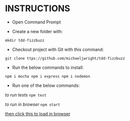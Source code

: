 # INSTRUCTIONS

- Open Command Prompt

- Create a new folder with:

`mkdir tdd-fizzbuzz`

- Checkout project with Git with this command:

`git clone ttps://github.com/michaeljwright/tdd-fizzbuzz`

- Run the below commands to install:

`npm i mocha
npm i express
npm i nodemon`

- Run one of the below commands:

*to run tests*
`npm test` 

*to run in browser*
`npm start`

[then click this to load in browser](http://127.0.0.1:3001)
